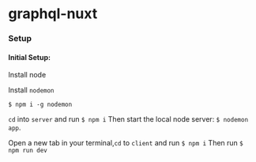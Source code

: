 # graphql-nuxt

### Setup

#### Initial Setup:

Install node

Install `nodemon`

```
$ npm i -g nodemon
```

`cd` into `server` and run `$ npm i`
Then start the local node server: `$ nodemon app`.

Open a new tab in your terminal,`cd` to `client` and run `$ npm i`
Then run `$ npm run dev`
